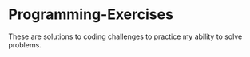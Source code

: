 # Programming-Exercises
These are solutions to coding challenges to practice my ability to solve problems. 
